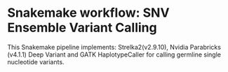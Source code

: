 # Snakemake workflow: SNV Ensemble Variant Calling 

This Snakemake pipeline implements: Strelka2(v2.9.10), Nvidia Parabricks (v4.1.1) Deep Variant and GATK HaplotypeCaller
for calling germline single nucleotide variants.
